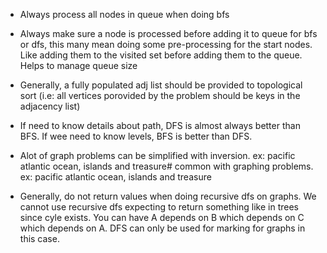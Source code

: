 -   Always process all nodes in queue when doing bfs

-   Always make sure a node is processed before adding it to queue for bfs or dfs, this many mean doing some pre-processing for the start nodes. Like adding them to the visited set before adding them to the queue. Helps to manage queue size

- Generally, a fully populated adj list should be provided to topological sort (i.e: all vertices porovided by the problem should be keys in the adjacency list)

-   If need to know details about path, DFS is almost always better than BFS. If wee need to know levels, BFS is better than DFS.

-   Alot of graph problems can be simplified with inversion. ex: pacific atlantic ocean, islands and treasure# common with graphing problems. ex: pacific atlantic ocean, islands and treasure

-  Generally, do not return values when doing recursive dfs on graphs. We cannot use recursive dfs expecting to return something like in trees since cyle exists. You can have A depends on B which depends on C which depends on A. DFS can only be used for marking for graphs in this case.
